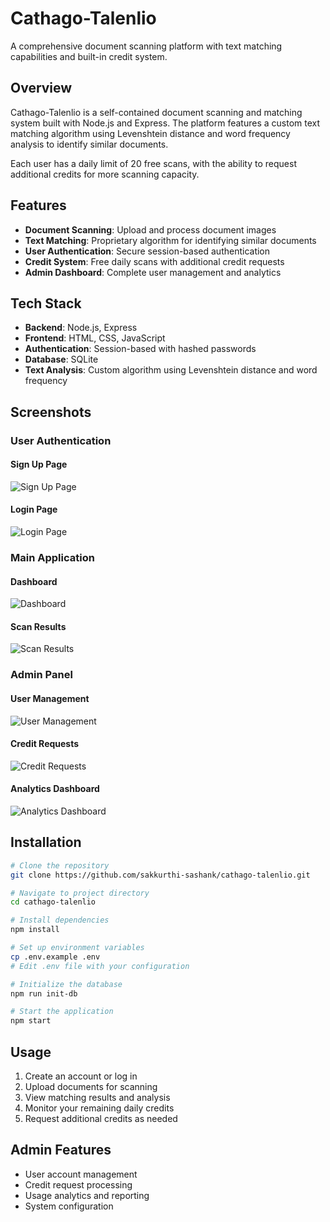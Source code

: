 # Cathago-Talenlio

A comprehensive document scanning platform with text matching capabilities and built-in credit system.

## Overview

Cathago-Talenlio is a self-contained document scanning and matching system built with Node.js and Express. The platform features a custom text matching algorithm using Levenshtein distance and word frequency analysis to identify similar documents.

Each user has a daily limit of 20 free scans, with the ability to request additional credits for more scanning capacity.

## Features

- **Document Scanning**: Upload and process document images
- **Text Matching**: Proprietary algorithm for identifying similar documents
- **User Authentication**: Secure session-based authentication
- **Credit System**: Free daily scans with additional credit requests
- **Admin Dashboard**: Complete user management and analytics

## Tech Stack

- **Backend**: Node.js, Express
- **Frontend**: HTML, CSS, JavaScript
- **Authentication**: Session-based with hashed passwords
- **Database**: SQLite
- **Text Analysis**: Custom algorithm using Levenshtein distance and word frequency

## Screenshots

### User Authentication

#### Sign Up Page
![Sign Up Page](https://github.com/user-attachments/assets/7127567b-fff7-476d-9bd8-55a4e12db6f8)

#### Login Page
![Login Page](https://github.com/user-attachments/assets/7c4534b5-c5f1-4aff-8191-1716fc79a166)

### Main Application

#### Dashboard
![Dashboard](https://github.com/user-attachments/assets/0ef2f8c4-0def-4ddc-b50d-54f94cf7e983)

#### Scan Results
![Scan Results](https://github.com/user-attachments/assets/4e5d6153-886f-4de5-87df-76774aa6b4dd)

### Admin Panel

#### User Management
![User Management](https://github.com/user-attachments/assets/9ff9b51b-7148-4191-938a-a894882257fa)

#### Credit Requests
![Credit Requests](https://github.com/user-attachments/assets/671eb53d-b971-44dc-aa1f-3872f0156cf5)

#### Analytics Dashboard
![Analytics Dashboard](https://github.com/user-attachments/assets/c8abdb6f-fef5-4a01-affe-9195b61a77df)

## Installation

```bash
# Clone the repository
git clone https://github.com/sakkurthi-sashank/cathago-talenlio.git

# Navigate to project directory
cd cathago-talenlio

# Install dependencies
npm install

# Set up environment variables
cp .env.example .env
# Edit .env file with your configuration

# Initialize the database
npm run init-db

# Start the application
npm start
```

## Usage

1. Create an account or log in
2. Upload documents for scanning
3. View matching results and analysis
4. Monitor your remaining daily credits
5. Request additional credits as needed

## Admin Features

- User account management
- Credit request processing
- Usage analytics and reporting
- System configuration
